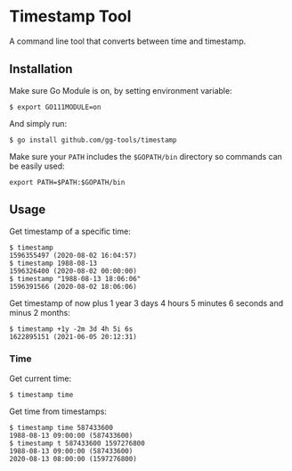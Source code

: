 # Timestamp Tool

A command line tool that converts between time and timestamp.

## Installation

Make sure Go Module is on, by setting environment variable:

```shell
$ export GO111MODULE=on
```

And simply run:

```shell
$ go install github.com/gg-tools/timestamp
```

Make sure your `PATH` includes the `$GOPATH/bin` directory so commands can be easily used:

`export PATH=$PATH:$GOPATH/bin`

## Usage

Get timestamp of a specific time:

```shell
$ timestamp
1596355497 (2020-08-02 16:04:57)
$ timestamp 1988-08-13
1596326400 (2020-08-02 00:00:00)
$ timestamp "1988-08-13 18:06:06"
1596391566 (2020-08-02 18:06:06)
```

Get timestamp of now plus 1 year 3 days 4 hours 5 minutes 6 seconds and minus 2 months:

```shell
$ timestamp +1y -2m 3d 4h 5i 6s
1622895151 (2021-06-05 20:12:31)
```

### Time

Get current time:

```shell
$ timestamp time
```

Get time from timestamps:

```shell
$ timestamp time 587433600
1988-08-13 09:00:00 (587433600)
$ timestamp t 587433600 1597276800
1988-08-13 09:00:00 (587433600)
2020-08-13 08:00:00 (1597276800)
```
